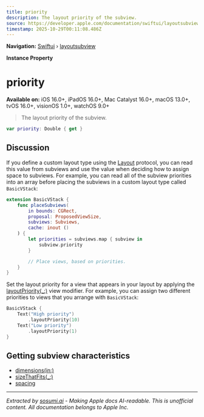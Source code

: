 ```yaml
---
title: priority
description: The layout priority of the subview.
source: https://developer.apple.com/documentation/swiftui/layoutsubview/priority
timestamp: 2025-10-29T00:11:08.486Z
---
```


**Navigation:** [Swiftui](/documentation/swiftui) › [layoutsubview](/documentation/swiftui/layoutsubview)

**Instance Property**

# priority

**Available on:** iOS 16.0+, iPadOS 16.0+, Mac Catalyst 16.0+, macOS 13.0+, tvOS 16.0+, visionOS 1.0+, watchOS 9.0+

> The layout priority of the subview.

```swift
var priority: Double { get }
```

## Discussion

If you define a custom layout type using the [Layout](/documentation/swiftui/layout) protocol, you can read this value from subviews and use the value when deciding how to assign space to subviews. For example, you can read all of the subview priorities into an array before placing the subviews in a custom layout type called `BasicVStack`:

```swift
extension BasicVStack {
    func placeSubviews(
        in bounds: CGRect,
        proposal: ProposedViewSize,
        subviews: Subviews,
        cache: inout ()
    ) {
        let priorities = subviews.map { subview in
            subview.priority
        }

        // Place views, based on priorities.
    }
}
```

Set the layout priority for a view that appears in your layout by applying the [layoutPriority(_:)](/documentation/swiftui/view/layoutpriority(_:)) view modifier. For example, you can assign two different priorities to views that you arrange with `BasicVStack`:

```swift
BasicVStack {
    Text("High priority")
        .layoutPriority(10)
    Text("Low priority")
        .layoutPriority(1)
}
```

## Getting subview characteristics

- [dimensions(in:)](/documentation/swiftui/layoutsubview/dimensions(in:))
- [sizeThatFits(_:)](/documentation/swiftui/layoutsubview/sizethatfits(_:))
- [spacing](/documentation/swiftui/layoutsubview/spacing)

---

*Extracted by [sosumi.ai](https://sosumi.ai) - Making Apple docs AI-readable.*
*This is unofficial content. All documentation belongs to Apple Inc.*
